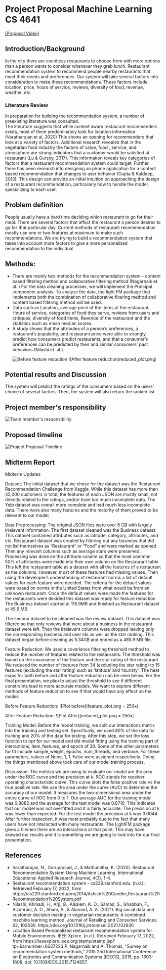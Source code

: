 # Project Proposal Machine Learning CS 4641



[[Proposal Video]](https://www.youtube.com/watch?v=yKE7-i9g_zU)

## Introduction/Background

<div> In the city there are countless restaurants to choose from with more options than a person wants to consider whenever they grab lunch. Restaurant recommendation system to recommend people nearby restaurants that meet their needs and preferences. Our system will take several factors into consideration to make these recommendations. These factors include location, price, hours of service, reviews, diversity of food, revenue, weather, etc. </div>

### Literature Review
<div> In preparation for building the recommendation system, a number of preexisting  literature was consulted.</div>
<div> The literature suggests that while context aware restaurant recommenders exists, most of them predominately look for location information (Varatharajan et al, 2020) This shows an opening for recommenders that look at a variety of factors. Additional research revealed that in the vegetarian food industry the factors of value, food , service, and atmosphere are strong indicators that a customer would be satisfied at restaurant (Lu & Gursoy, 2017). This information reveals key categories of factors that a restaurant recommendation system could target. Further, there has been research into designing an phone application for a content based recommendation that changes to user behavior (Gupta & Kuldeep, 2013). This design can provide an initial intuition on approaching the design of a restaurant recommendation, particularly how to handle the model specializing to each user.</div>

## Problem definition

<div> People usually have a hard time deciding which restaurant to go for their meal. There are several factors that affect the restaurant a person desires to go for that particular day. Current methods of restaurant recommendation mostly use one or two features at maximum to make such recommendations. We are trying to build a recommendation system that takes into account more factors to give a more personalized recommendation to the individual. </div>

## Methods: 
<ul>
  <li>There are mainly two methods for the recommendation system - content based filtering method and collaborative filtering method (Nagarnaik et. al. ) 
For the data cleaning processes, we will implement the Principal component analysis. To analyze the data, the light FM package that implements both the combination of collaborative filtering method and content based filtering method will be used.</li>
<li>Data such as Location, average price of the items at the restaurant, Hours of service, categories of food they serve, reviews from users and critiques, diversity of food items, Revenue of the restaurant and the statistics such as mean median scores.</li>
<li>A study shows that the attributes of a person’s preferences, a restaurant’s popularity, and restaurant price were able to strongly predict how consumers predict restaurants, and that a consumer’s preferences can be predicted by their and similar consumers’ past behaviors (Nilashi et. al.).</li>

![Before feature reduction](feature_plot.png)
![After feature reduction(reduced_plot.png)

  
</ul>

## Potential results and Discussion 

<div> The system will predict the ratings of the consumers based on the users’ choice of several factors. Then, the system will also return the ranked list. </div>

## Project member's responsibility
![Team member's responsibility](ProposedTimeline.png)


## Proposed timeline
![Project Proposal Timeline](TeamResponsibility.png)
## Midterm Report
Midterm Updates

Dataset:
The initial dataset that we chose for the dataset was the Restaurant Recommendation Challenge from Kaggle. While this dataset has more than 45,000 customers in total, the features of each JSON are mostly small, not directly related to the ratings, and/or have too much incomplete data. The Yelp dataset was overall more complete and had much less incomplete data. There were also many features and the majority of them proved to be relevant to our model.

Data Preprocessing:
The original JSON files were over 6 GB with largely irrelevant information. The first dataset cleaned was the Business dataset. This dataset contained attributes such as latitude, category, attributes, and etc. Restaurant dataset was created by filtering out any business that did not list themselves as “Restaurant” or “Food” and were marked as opened. Then any relevant columns such as average stars were preserved. Processing was done on the attribute column so that the most common 50% of attributes were made into their own column on the Restaurant table. This left the restaurant table as a dataset with all the features of a restaurant as the columns. However, most of these features had missing values. Then using the developer’s understanding of restaurant norms a list of default values for each feature were decided. The criteria for the default values were based on norms in the United States from what would be from an unknown restaurant. Once the default values were made the features for the restaurants were decided this dataset was ready for feature reduction. The Business dataset started at 118.9MB and finished as Restaurant dataset at 45.6 MB.

The second dataset to be cleaned was the review dataset. This dataset was filtered so that only reviews that were about a business in the restaurant dataset were left. Then the irrelevant columns were dropped leaving only the corresponding business and user ids as well as the star ranking. This dataset began before cleaning as 5.34GB and ended as a 485.9 MB file. 

Feature Reduction:
We used a covariance filtering threshold method to reduce the number of features related to the restaurants. The threshold was based on the covariance of the feature and the star rating of the restaurant. We reduced the number of features from 34 (excluding the star rating) to 15 features (excluding the star rating) such as ‘latitude’ and ‘touristy'. The heat maps for both before and after feature reduction can be seen below. For the final presentation, we plan to adjust the threshold to see if different constraints lead to more accurate models. We want to explore different methods of feature reduction to see if that would have any effect on the model. 

Before Feature Reduction:
![Plot before](feature_plot.png = 250x)


After Feature Reduction:
![Plot After](reduced_plot.png = 250x)

Training Model:
Before the model training, we split our interactions matrix into the training and testing set. Specifically, we used 80% of the data for training and 20% of the data for testing. After this step, we set the loss function to bpr for our model and did model fitting using the training part of interactions, item_features, and epoch of 30. Some of the other parameters for fit include sample_weight, epochs, num_threads, and verbose. For these parameters, values of None, 1, 1, False were assigned respectively. Doing the things mentioned above took care of our model training process. 


Discussion:
The metrics we are using to evaluate our model are the area under the ROC curve and the precision at k. ROC stands for receiver operating characteristic curve. This curve plots the false positive rate vs the true positive rate. We use the area under the curve (AUC) to determine the accuracy of our model. It measures the two-dimensional area under the entire curve of ROC from 0 to 1.  Our average AUC for the training model was 0.8882 and the average for the test model was 0.8710. This indicates that our model was not overfitted and it is fairly accurate. The precision at k was lower than expected. For the test model the precision at k was 0.0044. After further inspection, it was most probably due to the fact that many users have not interacted with many restaurants. The LightFM package gives a 0 when there are no interactions at that point. This may have skewed our results and it is something we are going to look into for our final presentation. 


## References 

<ul>
<li>Varatharajan, N., Guruprasad, J., & Mathumitha, K. (2020). Restaurant Recommendation System Using Machine Learning. International Educational Applied Research Journal, 4(3), 1-4.</li>
<li>Restaurant recommendation system - cs229.stanford.edu. (n.d.). Retrieved February 17, 2022, from https://cs229.stanford.edu/proj2014/Ashish%20Gandhe,Restaurant%20Recommendation%20System.pdf</li>
<li>Nilashi, Ahmadi, H., Arji, G., Alsalem, K. O., Samad, S., Ghabban, F., Alzahrani, A. O., Ahani, A., & Alarood, A. A. (2021). Big social data and customer decision making in vegetarian restaurants: A combined machine learning method. Journal of Retailing and Consumer Services, 62, 102630. https://doi.org/10.1016/j.jretconser.2021.102630</li>
<li>Location Based Personalized restaurant recommendation system for Mobile Environments. IEEE Xplore. (n.d.). Retrieved February 17, 2022, from https://ieeexplore.ieee.org/stamp/stamp.jsp?tp=&arnumber=6637223 
P. Nagarnaik and A. Thomas, "Survey on recommendation system methods," 2015 2nd International Conference on Electronics and Communication Systems (ICECS), 2015, pp. 1603-1608, doi: 10.1109/ECS.2015.7124857.</li>
</ul>

